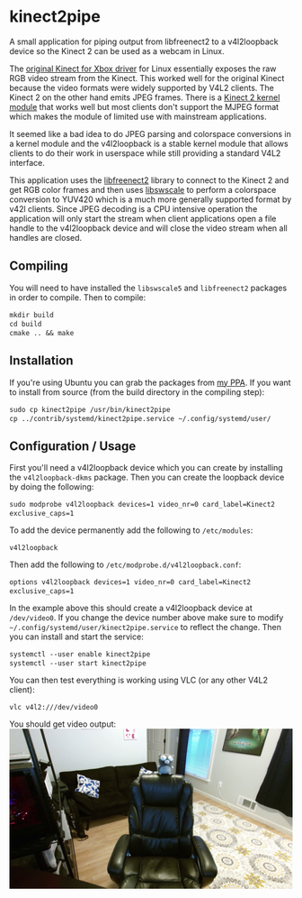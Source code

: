 # kinect2pipe
A small application for piping output from libfreenect2 to a v4l2loopback device so the Kinect 2 can be used as a webcam
in Linux.

The [original Kinect for Xbox driver](https://github.com/torvalds/linux/blob/master/drivers/media/usb/gspca/kinect.c)
for Linux essentially exposes the raw RGB video stream from the Kinect. This worked well for the original Kinect because
the video formats were widely supported by V4L2 clients. The Kinect 2 on the other hand emits JPEG frames. There is
a [Kinect 2 kernel module](https://github.com/yoshimoto/gspca-kinect2) that works well but most clients don't support
the MJPEG format which makes the module of limited use with mainstream applications.

It seemed like a bad idea to do JPEG parsing and colorspace conversions in a kernel module and the v4l2loopback is a
stable kernel module that allows clients to do their work in userspace while still providing a standard V4L2 interface.

This application uses the [libfreenect2](https://github.com/OpenKinect/libfreenect2) library to connect to the Kinect 2
and get RGB color frames and then uses [libswscale](https://ffmpeg.org/libswscale.html) to perform a colorspace
conversion to YUV420 which is a much more generally supported format by v42l clients. Since JPEG decoding is a CPU
intensive operation the application will only start the stream when client applications open a file handle to the
v4l2loopback device and will close the video stream when all handles are closed.

## Compiling

You will need to have installed the `libswscale5` and `libfreenect2` packages in order to compile. Then to compile:

    mkdir build
    cd build
    cmake .. && make

## Installation

If you're using Ubuntu you can grab the packages from
[my PPA](https://launchpad.net/~swedishborgie/+archive/ubuntu/kinect2pipe). If you want to install from source (from
the build directory in the compiling step):

    sudo cp kinect2pipe /usr/bin/kinect2pipe
    cp ../contrib/systemd/kinect2pipe.service ~/.config/systemd/user/
    
## Configuration / Usage

First you'll need a v4l2loopback device which you can create by installing the `v4l2loopback-dkms` package. Then you can
create the loopback device by doing the following:

    sudo modprobe v4l2loopback devices=1 video_nr=0 card_label=Kinect2 exclusive_caps=1

To add the device permanently add the following to `/etc/modules`:

    v4l2loopback
    
Then add the following to `/etc/modprobe.d/v4l2loopback.conf`:

    options v4l2loopback devices=1 video_nr=0 card_label=Kinect2 exclusive_caps=1

In the example above this should create a v4l2loopback device at `/dev/video0`. If you change the device number above
make sure to modify `~/.config/systemd/user/kinect2pipe.service` to reflect the change. Then you can install and start
the service:

    systemctl --user enable kinect2pipe
    systemctl --user start kinect2pipe
    
You can then test everything is working using VLC (or any other V4L2 client):

    vlc v4l2:///dev/video0
    
You should get video output:
![example snapshot](snapshot.png)